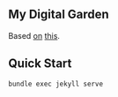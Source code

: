  ## My Digital Garden

Based [on](https://github.com/maximevaillancourt/digital-garden-jekyll-template
) [this](https://maximevaillancourt.com/blog/setting-up-your-own-digital-garden-with-jekyll).


 ## Quick Start

 `bundle exec jekyll serve`
